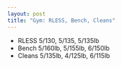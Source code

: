 ```yaml
---
layout: post
title: "Gym: RLESS, Bench, Cleans"
---
```


- RLESS 5/130, 5/135, 5/135lb
- Bench 5/160lb, 5/155lb, 6/150lb
- Cleans 5/135lb, 4/125lb, 6/115lb

